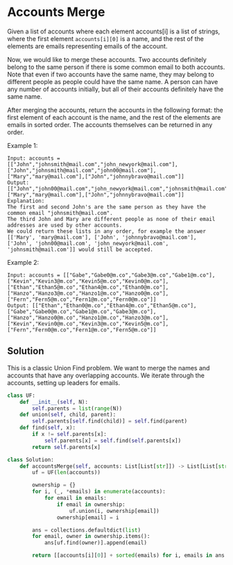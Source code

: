 # Accounts Merge

Given a list of accounts where each element accounts[i] is a list of strings, where the first element `accounts[i][0]` is a name, and the rest of the elements are emails representing emails of the account.

Now, we would like to merge these accounts. Two accounts definitely belong to the same person if there is some common email to both accounts. Note that even if two accounts have the same name, they may belong to different people as people could have the same name. A person can have any number of accounts initially, but all of their accounts definitely have the same name.

After merging the accounts, return the accounts in the following format: the first element of each account is the name, and the rest of the elements are emails in sorted order. The accounts themselves can be returned in any order.

Example 1:

```
Input: accounts = [["John","johnsmith@mail.com","john_newyork@mail.com"],["John","johnsmith@mail.com","john00@mail.com"],["Mary","mary@mail.com"],["John","johnnybravo@mail.com"]]
Output: [["John","john00@mail.com","john_newyork@mail.com","johnsmith@mail.com"],["Mary","mary@mail.com"],["John","johnnybravo@mail.com"]]
Explanation:
The first and second John's are the same person as they have the common email "johnsmith@mail.com".
The third John and Mary are different people as none of their email addresses are used by other accounts.
We could return these lists in any order, for example the answer [['Mary', 'mary@mail.com'], ['John', 'johnnybravo@mail.com'],
['John', 'john00@mail.com', 'john_newyork@mail.com', 'johnsmith@mail.com']] would still be accepted.
```

Example 2:

```
Input: accounts = [["Gabe","Gabe0@m.co","Gabe3@m.co","Gabe1@m.co"],["Kevin","Kevin3@m.co","Kevin5@m.co","Kevin0@m.co"],["Ethan","Ethan5@m.co","Ethan4@m.co","Ethan0@m.co"],["Hanzo","Hanzo3@m.co","Hanzo1@m.co","Hanzo0@m.co"],["Fern","Fern5@m.co","Fern1@m.co","Fern0@m.co"]]
Output: [["Ethan","Ethan0@m.co","Ethan4@m.co","Ethan5@m.co"],["Gabe","Gabe0@m.co","Gabe1@m.co","Gabe3@m.co"],["Hanzo","Hanzo0@m.co","Hanzo1@m.co","Hanzo3@m.co"],["Kevin","Kevin0@m.co","Kevin3@m.co","Kevin5@m.co"],["Fern","Fern0@m.co","Fern1@m.co","Fern5@m.co"]]
```

## Solution

This is a classic Union Find problem. We want to merge the names and accounts that have any overlapping accounts. We iterate through the accounts, setting up leaders for emails.

```python
class UF:
    def __init__(self, N):
        self.parents = list(range(N))
    def union(self, child, parent):
        self.parents[self.find(child)] = self.find(parent)
    def find(self, x):
        if x != self.parents[x]:
            self.parents[x] = self.find(self.parents[x])
        return self.parents[x]

class Solution:
    def accountsMerge(self, accounts: List[List[str]]) -> List[List[str]]:
        uf = UF(len(accounts))

        ownership = {}
        for i, (_, *emails) in enumerate(accounts):
            for email in emails:
                if email in ownership:
                    uf.union(i, ownership[email])
                ownership[email] = i

        ans = collections.defaultdict(list)
        for email, owner in ownership.items():
            ans[uf.find(owner)].append(email)

        return [[accounts[i][0]] + sorted(emails) for i, emails in ans.items()]
```

